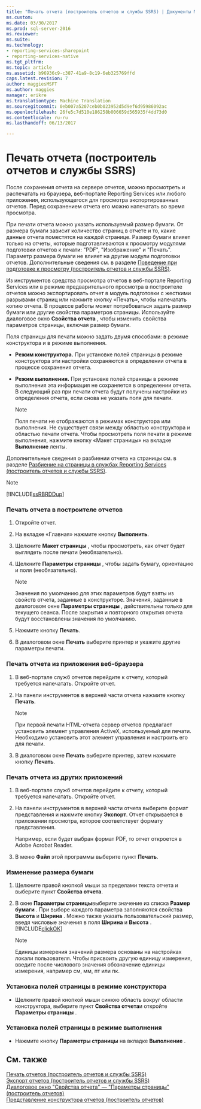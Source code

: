 ```yaml
---
title: "Печать отчета (построитель отчетов и службы SSRS) | Документы Microsoft"
ms.custom: 
ms.date: 03/30/2017
ms.prod: sql-server-2016
ms.reviewer: 
ms.suite: 
ms.technology:
- reporting-services-sharepoint
- reporting-services-native
ms.tgt_pltfrm: 
ms.topic: article
ms.assetid: b96936c9-c387-41a9-8c19-6eb325769ffd
caps.latest.revision: 7
author: maggiesMSFT
ms.author: maggies
manager: erikre
ms.translationtype: Machine Translation
ms.sourcegitcommit: 0eb007a5207ceb0b023952d5d9ef6d95986092ac
ms.openlocfilehash: 26fe5c7d510e186258b006659d565935f4dd73d0
ms.contentlocale: ru-ru
ms.lasthandoff: 06/13/2017

---
```

# <a name="print-a-report-report-builder-and-ssrs"></a>Печать отчета (построитель отчетов и службы SSRS)
  После сохранения отчета на сервере отчетов, можно просмотреть и распечатать из браузера, веб-портале Reporting Services или любого приложения, использующегося для просмотра экспортированных отчетов. Перед сохранением отчета его можно напечатать во время просмотра.  
  
 При печати отчета можно указать используемый размер бумаги. От размера бумаги зависит количество страниц в отчете и то, какие данные отчета поместятся на каждой странице. Размер бумаги влияет только на отчеты, которые подготавливаются к просмотру модулями подготовки отчетов к печати: "PDF", "Изображение" и "Печать". Параметр размера бумаги не влияет на другие модули подготовки отчетов. Дополнительные сведения см. в разделе [Поведение при подготовке к просмотру (построитель отчетов и службы SSRS)](../../reporting-services/report-design/rendering-behaviors-report-builder-and-ssrs.md).  
  
 Из инструментов средства просмотра отчетов в веб-портале Reporting Services или в режиме предварительного просмотра в построителе отчетов можно экспортировать отчет в модуль подготовки с жесткими разрывами страниц или нажмите кнопку «Печать», чтобы напечатать копию отчета. В процессе работы может потребоваться задать размер бумаги или другие свойства параметров страницы. Используйте диалоговое окно **Свойства отчета** , чтобы изменить свойства параметров страницы, включая размер бумаги.  
  
 Поля страницы для печати можно задать двумя способами: в режиме конструктора и в режиме выполнения.  
  
-   **Режим конструктора.** При установке полей страницы в режиме конструктора эти настройки сохраняются в определении отчета в процессе сохранения отчета.  
  
-   **Режим выполнения.** При установке полей страницы в режиме выполнения эта информация не сохраняется в определении отчета. В следующий раз при печати отчета будут получены настройки из определения отчета, если снова не указать поля для печати.  
  
    > [!NOTE]  
    >  Поля печати не отображаются в режимах конструктора или выполнения. Не существует связи между областью конструктора и областью печати отчета. Чтобы просмотреть поля печати в режиме выполнения, нажмите кнопку «Макет страницы» на вкладке **Выполнение** ленты.  
  
 Дополнительные сведения о разбиении отчета на страницы см. в разделе [Разбиение на страницы в службах Reporting Services (построитель отчетов и службы SSRS)](../../reporting-services/report-design/pagination-in-reporting-services-report-builder-and-ssrs.md).  
  
> [!NOTE]  
>  [!INCLUDE[ssRBRDDup](../../includes/ssrbrddup-md.md)]  
  
### <a name="to-print-a-report-in-report-builder"></a>Печать отчета в построителе отчетов  
  
1.  Откройте отчет.  
  
2.  На вкладке «Главная» нажмите кнопку **Выполнить**.  
  
3.  Щелкните **Макет страницы** , чтобы просмотреть, как отчет будет выглядеть после печати (необязательно).  
  
4.  Щелкните **Параметры страницы** , чтобы задать бумагу, ориентацию и поля (необязательно).  
  
    > [!NOTE]  
    >  Значения по умолчанию для этих параметров будут взяты из свойств отчета, заданные в конструкторе. Значения, заданные в диалоговом окне **Параметры страницы** , действительны только для текущего сеанса. После закрытия и повторного открытия отчета будут восстановлены значения по умолчанию.  
  
5.  Нажмите кнопку **Печать**.  
  
6.  В диалоговом окне **Печать** выберите принтер и укажите другие параметры печати.  
  
### <a name="to-print-a-report-from-a-web-browser-application"></a>Печать отчета из приложения веб-браузера  
  
1.  В веб-портале служб отчетов перейдите к отчету, который требуется напечатать. Откройте отчет.  
  
3.  На панели инструментов в верхней части отчета нажмите кнопку **Печать**.  
  
    > [!NOTE]  
    >  При первой печати HTML-отчета сервер отчетов предлагает установить элемент управления ActiveX, используемый для печати. Необходимо установить этот элемент управления и настроить его для печати.  
  
4.  В диалоговом окне **Печать** выберите принтер, затем нажмите кнопку **Печать**.  
  
### <a name="to-print-a-report-from-other-applications"></a>Печать отчета из других приложений  
  
1.  В веб-портале служб отчетов перейдите к отчету, который требуется напечатать. Откройте отчет.  
  
2.  На панели инструментов в верхней части отчета выберите формат представления и нажмите кнопку **Экспорт**. Отчет открывается в приложении просмотра, которое соответствует формату представления.  
  
     Например, если будет выбран формат PDF, то отчет откроется в Adobe Acrobat Reader.  
  
3.  В меню **Файл** этой программы выберите пункт **Печать**.  
  
### <a name="to-change-paper-size"></a>Изменение размера бумаги  
  
1.  Щелкните правой кнопкой мыши за пределами текста отчета и выберите пункт **Свойства отчета**.  
  
2.  В окне **Параметры страницы**выберите значение из списка **Размер бумаги** . При выборе каждого параметра заполняются свойства **Высота** и **Ширина** . Можно также указать пользовательский размер, введя числовые значения в поля **Ширина** и **Высота** . [!INCLUDE[clickOK](../../includes/clickok-md.md)]  
  
    > [!NOTE]  
    >  Единицы измерения значений размера основаны на настройках локали пользователя. Чтобы присвоить другую единицу измерения, введите после числового значения обозначение единицы измерения, например см, мм, пт или пк.  
  
### <a name="to-set-page-margins-in-design-mode"></a>Установка полей страницы в режиме конструктора  
  
-   Щелкните правой кнопкой мыши синюю область вокруг области конструктора, выберите пункт **Свойства отчета**и откройте **Параметры страницы** .  
  
### <a name="to-set-page-margins-in-run-mode"></a>Установка полей страницы в режиме выполнения  
  
-   Нажмите кнопку **Параметры страницы** на вкладке **Выполнение** .  
  
## <a name="see-also"></a>См. также  
 [Печать отчетов (построитель отчетов и службы SSRS)](../../reporting-services/report-builder/print-reports-report-builder-and-ssrs.md)   
 [Экспорт отчетов (построитель отчетов и службы SSRS)](../../reporting-services/report-builder/export-reports-report-builder-and-ssrs.md)   
 [Диалоговое окно "Свойства отчета" — "Параметры страницы" (построитель отчетов)](http://msdn.microsoft.com/library/eb3b5d01-7b82-4808-a58b-9e096742f8c6)   
 [Представление конструктора отчетов (построитель отчетов)](../../reporting-services/report-builder/report-design-view-report-builder.md)  
  
  
